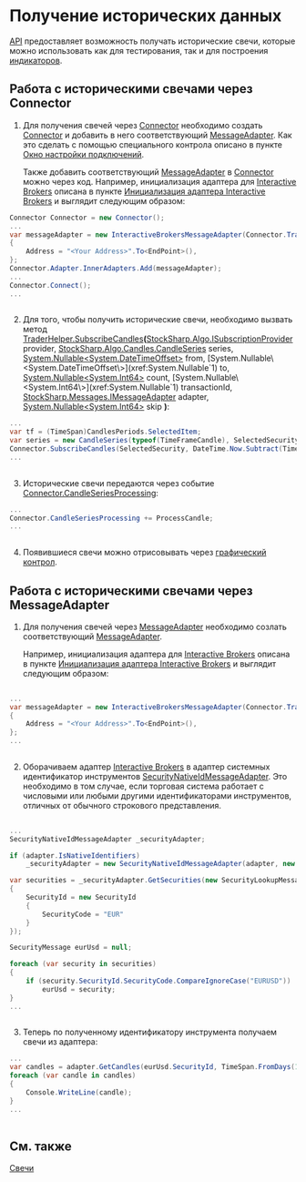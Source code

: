 # Получение исторических данных

[API](../../api.md) предоставляет возможность получать исторические свечи, которые можно использовать как для тестирования, так и для построения [индикаторов](../indicators.md). 

## Работа с историческими свечами через Connector

1. Для получения свечей через [Connector](xref:StockSharp.Algo.Connector) необходимо создать [Connector](xref:StockSharp.Algo.Connector) и добавить в него соответствующий [MessageAdapter](xref:StockSharp.Messages.MessageAdapter). Как это сделать с помощью специального контрола описано в пункте [Окно настройки подключений](../graphical_user_interface/connection_settings_window.md).

   Также добавить соответствующий [MessageAdapter](xref:StockSharp.Messages.MessageAdapter) в [Connector](xref:StockSharp.Algo.Connector) можно через код. Например, инициализация адаптера для [Interactive Brokers](../connectors/stock_market/interactive_brokers.md) описана в пункте [Инициализация адаптера Interactive Brokers](../connectors/stock_market/interactive_brokers/adapter_initialization_interactive_brokers.md) и выглядит следующим образом:

```cs
Connector Connector = new Connector();				
...				
var messageAdapter = new InteractiveBrokersMessageAdapter(Connector.TransactionIdGenerator)
{
	Address = "<Your Address>".To<EndPoint>(),
};
Connector.Adapter.InnerAdapters.Add(messageAdapter);
...	
Connector.Connect();
...
   							
```

2. Для того, чтобы получить исторические свечи, необходимо вызвать метод [TraderHelper.SubscribeCandles](xref:StockSharp.Algo.TraderHelper.SubscribeCandles(StockSharp.Algo.ISubscriptionProvider,StockSharp.Algo.Candles.CandleSeries,System.Nullable{System.DateTimeOffset},System.Nullable{System.DateTimeOffset},System.Nullable{System.Int64},System.Nullable{System.Int64},StockSharp.Messages.IMessageAdapter,System.Nullable{System.Int64}))**(**[StockSharp.Algo.ISubscriptionProvider](xref:StockSharp.Algo.ISubscriptionProvider) provider, [StockSharp.Algo.Candles.CandleSeries](xref:StockSharp.Algo.Candles.CandleSeries) series, [System.Nullable\<System.DateTimeOffset\>](xref:System.Nullable`1) from, [System.Nullable\<System.DateTimeOffset\>](xref:System.Nullable`1) to, [System.Nullable\<System.Int64\>](xref:System.Nullable`1) count, [System.Nullable\<System.Int64\>](xref:System.Nullable`1) transactionId, [StockSharp.Messages.IMessageAdapter](xref:StockSharp.Messages.IMessageAdapter) adapter, [System.Nullable\<System.Int64\>](xref:System.Nullable`1) skip **)**: 

```cs
...
var tf = (TimeSpan)CandlesPeriods.SelectedItem;
var series = new CandleSeries(typeof(TimeFrameCandle), SelectedSecurity, tf);
Connector.SubscribeCandles(SelectedSecurity, DateTime.Now.Subtract(TimeSpan.FromTicks(tf.Ticks * 100)), DateTime.Now);
...
   			
```

3. Исторические свечи передаются через событие [Connector.CandleSeriesProcessing](xref:StockSharp.Algo.Connector.CandleSeriesProcessing): 

```cs
...
Connector.CandleSeriesProcessing += ProcessCandle;
...
   			
```

4. Появившиеся свечи можно отрисовывать через [графический контрол](../candles/chart.md).

## Работа с историческими свечами через MessageAdapter

1. Для получения свечей через [MessageAdapter](xref:StockSharp.Messages.MessageAdapter) необходимо созлать соответствующий [MessageAdapter](xref:StockSharp.Messages.MessageAdapter).

   Например, инициализация адаптера для [Interactive Brokers](../connectors/stock_market/interactive_brokers.md) описана в пункте [Инициализация адаптера Interactive Brokers](../connectors/stock_market/interactive_brokers/adapter_initialization_interactive_brokers.md) и выглядит следующим образом:

```cs
   		
...         
var messageAdapter = new InteractiveBrokersMessageAdapter(Connector.TransactionIdGenerator)
{
	Address = "<Your Address>".To<EndPoint>(),
};
...
   							
```

2. Оборачиваем адаптер [Interactive Brokers](../connectors/stock_market/interactive_brokers.md) в адаптер системных идентификатор инструментов [SecurityNativeIdMessageAdapter](xref:StockSharp.Algo.SecurityNativeIdMessageAdapter). Это необходимо в том случае, если торговая система работает с числовыми или любыми другими идентификаторами инструментов, отличных от обычного строкового представления.

```cs
   	
...
SecurityNativeIdMessageAdapter _securityAdapter;

if (adapter.IsNativeIdentifiers)
	_securityAdapter = new SecurityNativeIdMessageAdapter(adapter, new InMemoryNativeIdStorage());

var securities = _securityAdapter.GetSecurities(new SecurityLookupMessage
{
	SecurityId = new SecurityId
	{
		SecurityCode = "EUR"
	}
});

SecurityMessage eurUsd = null;

foreach (var security in securities)
{
	if (security.SecurityId.SecurityCode.CompareIgnoreCase("EURUSD"))
		eurUsd = security;
}
...
   							
```

3. Теперь по полученному идентификатору инструмента получаем свечи из адаптера: 

```cs
...
var candles = adapter.GetCandles(eurUsd.SecurityId, TimeSpan.FromDays(1), DateTimeOffset.Now.AddDays(-100), DateTimeOffset.Now);
foreach (var candle in candles)
{
	Console.WriteLine(candle);
}
...
   			
```

## См. также

[Свечи](../candles.md)
